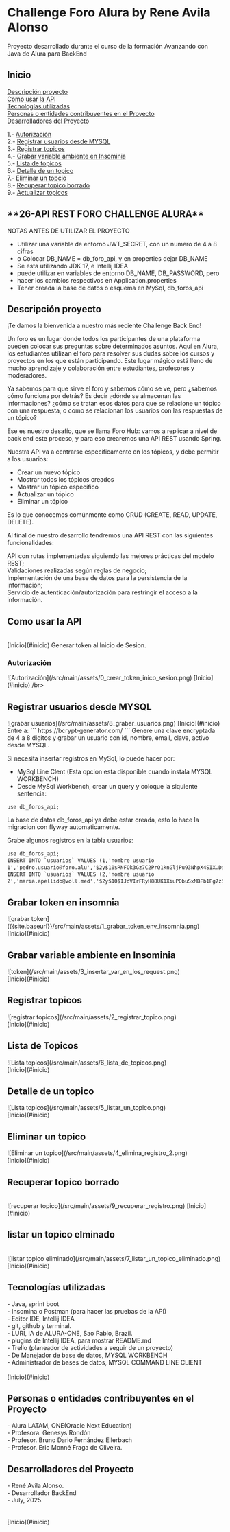 # Challenge Foro Alura by Rene Avila Alonso
Proyecto desarrollado durante el curso de la formación Avanzando con Java de Alura
para BackEnd
<h2>Inicio</h2>

[Descripción proyecto](#descripción-proyecto) <br/>
[Como usar la API](#como-usar-la-api) <br/>
[Tecnologías utilizadas](#Tecnologías-utilizadas) <br/>
[Personas o entidades contribuyentes en el Proyecto](#Personas-o-entidades-contribuyentes-en-el-Proyecto) <br/>
[Desarrolladores del Proyecto](#Desarrolladores-del-Proyecto) <br/>

1.- [Autorización](#autorización) <br/>
2.- [Registrar usuarios desde MYSQL](#registrar-usuarios-desde-mysql) <br/>
3.- [Registrar topicos](#registrar-topicos) <br/>
4.- [Grabar variable ambiente en Insominia](#grabar-variable-ambiente-en-insominia) <br/>
5.- [Lista de topicos](#lista-de-topicos) <br/>
6.- [Detalle de un topico](#detalle-de-un-topico) <br/>
7.- [Eliminar un topcio](#eliminar-un-topico) <br/>
8.- [Recuperar topico borrado](#recuperar-topico-borrado) <br/>
9.- [Actualizar topicos](#actualizar-topicos) <br/>

<h2>**26-API REST FORO CHALLENGE ALURA**</h2>

NOTAS ANTES DE UTILIZAR EL PROYECTO </br>
* Utilizar una variable de entorno JWT_SECRET, con un numero de 4 a 8 cifras</br>
* o Colocar DB_NAME = db_foro_api, y en properties dejar DB_NAME </br>
* Se esta utilizando JDK 17, e Intellij IDEA </br>
* puede utilizar en variables de entorno DB_NAME, DB_PASSWORD, pero </br>
* hacer los cambios respectivos en Application.properties </br>
* Tener creada la base de datos o esquema en MySql, db_foros_api</br>

<h2>Descripción proyecto</h2>
¡Te damos la bienvenida a nuestro más reciente Challenge Back End! </br>

Un foro es un lugar donde todos los participantes de una plataforma
pueden colocar sus preguntas sobre determinados asuntos. Aquí en Alura, 
los estudiantes utilizan el foro para resolver sus dudas sobre los cursos 
y proyectos en los que están participando. Este lugar mágico está lleno de 
mucho aprendizaje y colaboración entre estudiantes, profesores y moderadores.</br>

Ya sabemos para que sirve el foro y sabemos cómo se ve, pero ¿sabemos cómo 
funciona por detrás? Es decir ¿dónde se almacenan las informaciones? 
¿cómo se tratan esos datos para que se relacione un tópico con una respuesta, 
o como se relacionan los usuarios con las respuestas de un tópico?</br>

Ese es nuestro desafío, que se llama Foro Hub: vamos a replicar a nivel de 
back end este proceso, y para eso crearemos una API REST usando Spring.</br>

Nuestra API va a centrarse específicamente en los tópicos, y debe permitir a 
los usuarios:</br>

* Crear un nuevo tópico</br>
* Mostrar todos los tópicos creados</br>
* Mostrar un tópico específico</br>
* Actualizar un tópico</br>
* Eliminar un tópico</br>

Es lo que conocemos comúnmente como CRUD (CREATE, READ, UPDATE, DELETE).</br>

Al final de nuestro desarrollo tendremos una API REST con las siguientes 
funcionalidades:</br>

API con rutas implementadas siguiendo las mejores prácticas del modelo REST;</br>
Validaciones realizadas según reglas de negocio;</br>
Implementación de una base de datos para la persistencia de la información;</br>
Servicio de autenticación/autorización para restringir el acceso a la información.<br/>

<h2>Como usar la API</h2> 
<br/> 
[Inicio](#inicio)
Generar token al Inicio de Sesion. <br/>

<h3>Autorización</h3>
![Autorización](/src/main/assets/0_crear_token_inico_sesion.png)
[Inicio](#inicio)
/br>

<h2>Registrar usuarios desde MYSQL</h2>
![grabar usuarios](/src/main/assets/8_grabar_usuarios.png)
[Inicio](#inicio)
</br>
Entre a:
```
https://bcrypt-generator.com/
```
Genere una clave encryptada de 4 a 8 digitos y grabar un usuario
con id, nombre, email, clave, activo desde MYSQL. 

Si necesita insertar registros en MySql, lo puede hacer por:
* MySql Line Clent (Esta opcion esta disponible cuando instala MYSQL WORKBENCH)
* Desde MySql Workbench, crear un query y coloque la siquiente sentencia:
```commandline
use db_foros_api;
```
La base de datos db_foros_api ya debe estar creada, esto lo hace 
la migracion con flyway automaticamente.

Grabe algunos registros en la tabla usuarios:
```commandline
use db_foros_api;
INSERT INTO `usuarios` VALUES (1,'nombre usuario 1','pedro.usuario@foro.alu','$2y$10$RNFOk3Gz7C2PrQ1knGljPu93NhpX4SIX.Dap3Vi5EGwrIvMmCSWby',1);
INSERT INTO `usuarios` VALUES (2,'nombre usuario 2','maria.apellido@voll.med','$2y$10$IJdVIrFRyH88UK1XiuPQbuSxMBFb1Pg7z54jTNtXZwtuYnqW10eQq',1);
```
<h2>Grabar token en insomnia</h2>
![grabar token]({{site.baseurl}}/src/main/assets/1_grabar_token_env_insomnia.png)
</br>
[Inicio](#inicio)

<h2>Grabar variable ambiente en Insominia</h2>
![token](/src/main/assets/3_insertar_var_en_los_request.png)
</br>
[Inicio](#inicio)

<h2>Registrar topicos</h2>
![registrar topicos](/src/main/assets/2_registrar_topico.png)
</br>
[Inicio](#inicio)

<h2>Lista de Topicos</h2>
![Lista topicos](/src/main/assets/6_lista_de_topicos.png)
</br>
[Inicio](#inicio)

<h2>Detalle de un topico</h2>
![Lista topicos](/src/main/assets/5_listar_un_topico.png)
</br>
[Inicio](#inicio)

<h2>Eliminar un topico</h2>
![Eliminar un  topico](/src/main/assets/4_elimina_registro_2.png)
</br>
[Inicio](#inicio)

<h2>Recuperar topico borrado</h2>
</br>
![recuperar topico](/src/main/assets/9_recuperar_registro.png)
[Inicio](#inicio)

<h2>listar un topico elminado</h2>
</br>
![listar topico eliminado](/src/main/assets/7_listar_un_topico_eliminado.png)
</br>
[Inicio](#inicio)

<h2>Tecnologías utilizadas</h2>
- Java, sprint boot<br/>
- Insomina o Postman  (para hacer las pruebas de la API) <br/>
- Editor IDE, Intellij IDEA <br/>
- git, github y terminal. <br/>
- LURI, IA de ALURA-ONE, Sao Pablo, Brazil. <br/>
- plugins de Intellij IDEA, para mostrar README.md <br/>
- Trello (planeador de actividades a seguir de un proyecto) <br/>
- De Manejador de base de datos, MYSQL WORKBENCH <br/>
- Administrador de bases de datos, MYSQL COMMAND LINE CLIENT<br/>

</br>
[Inicio](#inicio)

<h2>Personas o entidades contribuyentes en el Proyecto</h2>
- Alura LATAM, ONE(Oracle Next Education) <br/>
- Profesora. Genesys Rondón </br>
- Profesor. Bruno Dario Fernández Ellerbach <br/>
- Profesor. Eric Monné Fraga de Oliveira. <br/>

<h2>Desarrolladores del Proyecto</h2>
- René Avila Alonso. <br/>
- Desarrollador BackEnd <br/>
- July, 2025. </br>
  </br>
</br>
[Inicio](#inicio)
